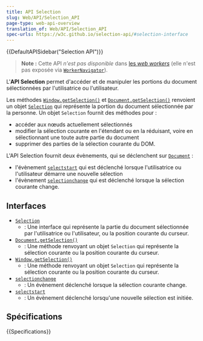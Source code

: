 ```yaml
---
title: API Selection
slug: Web/API/Selection_API
page-type: web-api-overview
translation_of: Web/API/Selection_API
spec-urls: https://w3c.github.io/selection-api/#selection-interface
---
```

{{DefaultAPISidebar("Selection API")}}

> **Note :** Cette API _n'est pas disponible_ dans [les <i lang="en">web workers</i>](/fr/docs/Web/API/Web_Workers_API) (elle n'est pas exposée via [`WorkerNavigator`](/fr/docs/Web/API/WorkerNavigator)).

L'**API Selection** permet d'accéder et de manipuler les portions du document sélectionnées par l'utilisatrice ou l'utilisateur.

Les méthodes [`Window.getSelection()`](/fr/docs/Web/API/Window/getSelection) et [`Document.getSelection()`](/fr/docs/Web/API/Document/getSelection) renvoient un objet [`Selection`](/fr/docs/Web/API/Selection) qui représente la portion du document sélectionnée par la personne. Un objet `Selection` fournit des méthodes pour&nbsp;:

- accéder aux nœuds actuellement sélectionnés
- modifier la sélection courante en l'étendant ou en la réduisant, voire en sélectionnant une toute autre partie du document
- supprimer des parties de la sélection courante du DOM.

L'API Selection fournit deux évènements, qui se déclenchent sur [`Document`](/fr/docs/Web/API/Document)&nbsp;:

- l'évènement [`selectstart`](/fr/docs/Web/API/Document/selectstart_event) qui est déclenché lorsque l'utilisatrice ou l'utilisateur démarre une nouvelle sélection
- l'évènement [`selectionchange`](/fr/docs/Web/API/Document/selectionchange_event) qui est déclenché lorsque la sélection courante change.

## Interfaces

- [`Selection`](/fr/docs/Web/API/Selection)
  - : Une interface qui représente la partie du document sélectionnée par l'utilisatrice ou l'utilisateur, ou la position courante du curseur.
- [`Document.getSelection()`](/fr/docs/Web/API/Document/getSelection)
  - : Une méthode renvoyant un objet `Selection` qui représente la sélection courante ou la position courante du curseur.
- [`Window.getSelection()`](/fr/docs/Web/API/Window/getSelection)
  - : Une méthode renvoyant un objet `Selection` qui représente la sélection courante ou la position courante du curseur.
- [`selectionchange`](/fr/docs/Web/API/Document/selectionchange_event)
  - : Un évènement déclenché lorsque la sélection courante change.
- [`selectstart`](/fr/docs/Web/API/Document/selectstart_event)
  - : Un évènement déclenché lorsqu'une nouvelle sélection est initiée.

## Spécifications

{{Specifications}}
